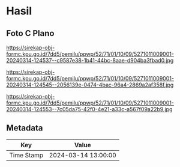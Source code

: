 # Hasil

## Foto C Plano

https://sirekap-obj-formc.kpu.go.id/7dd5/pemilu/ppwp/52/71/01/10/09/5271011009001-20240314-124537--c9587e38-1b41-44bc-8aae-d904ba3fbad0.jpg

https://sirekap-obj-formc.kpu.go.id/7dd5/pemilu/ppwp/52/71/01/10/09/5271011009001-20240314-124545--2056139e-0474-4bac-96a4-2869a2af358f.jpg

https://sirekap-obj-formc.kpu.go.id/7dd5/pemilu/ppwp/52/71/01/10/09/5271011009001-20240314-124553--7c05da75-42f0-4e21-a33c-a567f09a22b9.jpg


## Metadata

| Key        | Value               |
| ---------- | ------------------- |
| Time Stamp | 2024-03-14 13:00:00 |



